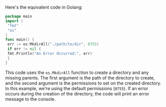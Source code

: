 Here's the equivalent code in Golang:
```go
package main
import (
 "fmt"
 "os"
)
func main() {
 err := os.MkdirAll("./path/to/dir", 0755)
 if err != nil {
 fmt.Println("An Error Occurred:", err)
 }
}
```
This code uses the `os.MkdirAll` function to create a directory and any missing parents. The first argument is the path of the directory to create, and the second argument is the permissions to set on the created directory. In this example, we're using the default permissions (`0755`). 
If an error occurs during the creation of the directory, the code will print an error message to the console.

